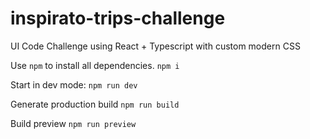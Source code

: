 # inspirato-trips-challenge

UI Code Challenge using React + Typescript with custom modern CSS

Use `npm` to install all dependencies.
`npm i`

Start in dev mode:
`npm run dev`

Generate production build
`npm run build`

Build preview
`npm run preview`
